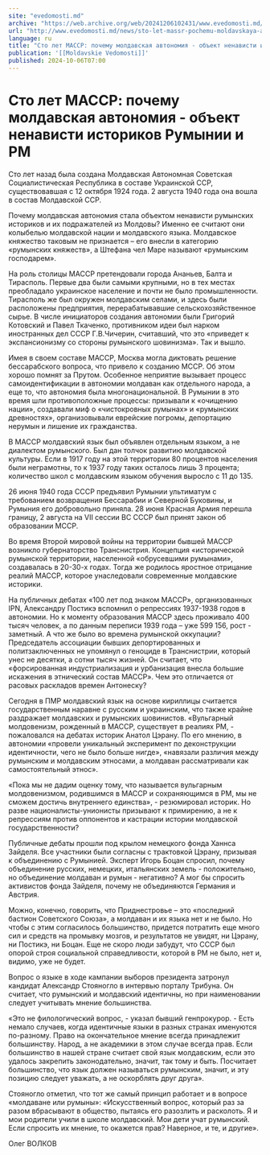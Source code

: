 ```yaml
---
site: "evedomosti.md"
archive: "https://web.archive.org/web/20241206102431/www.evedomosti.md/news/sto-let-massr-pochemu-moldavskaya-avtonomiya-obekt-nenavisti"
url: "http://www.evedomosti.md/news/sto-let-massr-pochemu-moldavskaya-avtonomiya-obekt-nenavisti"
language: ru
title: "Сто лет МАССР: почему молдавская автономия - объект ненависти историков Румынии и РМ"
publication: '[[Moldavskie Vedomosti]]'
published: 2024-10-06T07:00
---
```


# Сто лет МАССР: почему молдавская автономия - объект ненависти историков Румынии и РМ

Сто лет назад была создана Молдавская Автономная Советская Социалистическая Республика в составе Украинской ССР, существовавшая с 12 октября 1924 года. 2 августа 1940 года она вошла в состав Молдавской ССР.

Почему молдавская автономия стала объектом ненависти румынских историков и их подражателей из Молдовы? Именно ее считают они колыбелью молдавской нации и молдавского языка. Молдавское княжество таковым не признается – его внесли в категорию «румынских княжеств», а Штефана чел Маре называют «румынским господарем».

На роль столицы МАССР претендовали города Ананьев, Балта и Тирасполь. Первые два были самыми крупными, но в тех местах преобладало украинское население и почти не было промышленности. Тирасполь же был окружен молдавским селами, и здесь были расположены предприятия, перерабатывавшие сельскохозяйственное сырье. В числе инициаторов создания автономии были Григорий Котовский и Павел Ткаченко, противником идеи был нарком иностранных дел СССР Г.В.Чичерин, считавший, что это «приведет к экспансионизму со стороны румынского шовинизма». Так и вышло.

Имея в своем составе МАССР, Москва могла диктовать решение бессарабского вопроса, что привело к созданию МССР. Об этом хорошо помнят за Прутом. Особенное неприятие вызывает процесс самоидентификации в автономии молдаван как отдельного народа, а еще то, что автономия была многонациональной. В Румынии в это время шли противоположные процессы: призывали к «очищению нации», создавали миф о «чистокровных румынах» и «румынских древностях», организовывали еврейские погромы, депортацию нерумын и лишение их гражданства.

В МАССР молдавский язык был объявлен отдельным языком, а не диалектом румынского. Был дан толчок развитию молдавской культуры. Если в 1917 году на этой территории 80 процентов населения были неграмотны, то к 1937 году таких осталось лишь 3 процента; количество школ с молдавским языком обучения выросло с 11 до 135.

26 июня 1940 года СССР предъявил Румынии ультиматум с требованием возвращения Бессарабии и Северной Буковины, и Румыния его добровольно приняла. 28 июня Красная Армия перешла границу, 2 августа на VII сессии ВС СССР был принят закон об образовании МССР.

Во время Второй мировой войны на территории бывшей МАССР возникло губернаторство Транснистрия. Концепция «исторической румынской территории, населенной «обрусевшими румынами», создавалась в 20-30-х годах. Тогда же родилось яростное отрицание реалий МАССР, которое унаследовали современные молдавские историки.

На публичных дебатах «100 лет под знаком МАССР», организованных IPN, Александру Постикэ вспомнил о репрессиях 1937-1938 годов в автономии. Но к моменту образования МАССР здесь проживало 400 тысяч человек, а по данным переписи 1939 года – уже 599 156, рост - заметный. А что же было во времена румынской оккупации? Председатель ассоциации бывших депортированных и политзаключенных не упомянул о геноциде в Транснистрии, который унес не десятки, а сотни тысяч жизней. Он считает, что «форсированная индустриализация и урбанизация внесла большие искажения в этнический состав МАССР». Чем это отличается от расовых раскладов времен Антонеску?

Сегодня в ПМР молдавский язык на основе кириллицы считается государственным наравне с русским и украинским, что также крайне раздражает молдавских и румынских шовинистов. «Вульгарный молдовенизм, рожденный в МАССР, существует в реалиях РМ, - пожаловался на дебатах историк Анатол Цэрану. По его мнению, в автономии «провели уникальный эксперимент по деконструкции идентичности, чего не было больше нигде», «навязали различия между румынским и молдавским этносами, а молдаван рассматривали как самостоятельный этнос».

«Пока мы не дадим оценку тому, что называется вульгарным молдовенизмом, родившимся в МАССР и сохраняющимся в РМ, мы не сможем достичь внутреннего единства», - резюмировал историк. Но разве националисты-унионисты призывают к примирению, а не к репрессиям против оппонентов и кастрации истории молдавской государственности?

Публичные дебаты прошли под крылом немецкого фонда Ханнса Зайделя. Все участники были согласны с трактовкой Цэрану, призывая к объединению с Румынией. Эксперт Игорь Боцан спросил, почему объединение русских, немецких, итальянских земель - положительно, но объединение молдаван и румын - негативно? А мог бы спросить активистов фонда Зайделя, почему не объединяются Германия и Австрия.

Можно, конечно, говорить, что Приднестровье – это «последний бастион Советского Союза», а молдаван и их языка нет и не было. Но чтобы с этим согласилось большинство, придется потратить еще много сил и средств на промывку мозгов, и результатов не увидят, ни Цэрану, ни Постикэ, ни Боцан. Еще не скоро люди забудут, что СССР был опорой строя социальной справедливости, которой в РМ не было, нет и, видимо, уже не будет.

Вопрос о языке в ходе кампании выборов президента затронул кандидат Александр Стояногло в интервью порталу Трибуна. Он считает, что румынский и молдавский идентичны, но при наименовании следует учитывать мнение большинства.

«Это не филологический вопрос, - указал бывший генпрокурор. - Есть немало случаев, когда идентичные языки в разных странах именуются по-разному. Право на окончательное мнение всегда принадлежит большинству. Народ, а не академики в этом случае всегда прав. Если большинство в нашей стране считает свой язык молдавским, если это удалось закрепить законодательно, значит, так тому и быть. Посчитает большинство, что язык должен называться румынским, значит, и эту позицию следует уважать, а не оскорблять друг друга».

Стояногло отметил, что тот же самый принцип работает и в вопросе «молдаване или румыны»: «Искусственный вопрос, который раз за разом вбрасывают в общество, пытаясь его разозлить и расколоть. Я и мои родители учили в школе молдавский. Мои дети учат румынский. Если спросить их мнение, то окажется прав? Наверное, и те, и другие».

Олег ВОЛКОВ